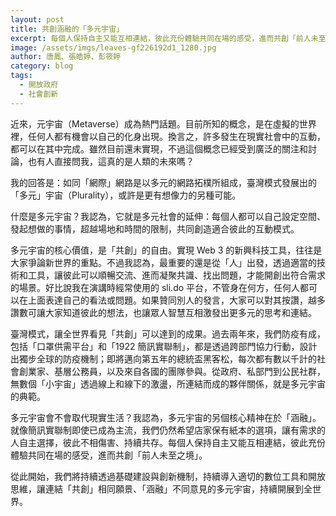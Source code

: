 ```yaml
---
layout: post
title: 共創涵融的「多元宇宙」
excerpt: 每個人保持自主又能互相連結，彼此充份體驗共同在場的感受，進而共創「前人未至之境」。
image: /assets/imgs/leaves-gf226192d1_1280.jpg
author: 唐鳳、張皓婷、彭筱婷
category: blog
tags: 
  - 開放政府
  - 社會創新
---
```


近來，元宇宙（Metaverse）成為熱門話題。目前所知的概念，是在虛擬的世界裡，任何人都有機會以自己的化身出現。換言之，許多發生在現實社會中的互動，都可以在其中完成。雖然目前還未實現，不過這個概念已經受到廣泛的關注和討論，也有人直接問我，這真的是人類的未來嗎？

我的回答是：如同「網際」網路是以多元的網路拓樸所組成，臺灣模式發展出的「多元」宇宙（Plurality），或許是更有想像力的另種可能。

什麼是多元宇宙？我認為，它就是多元社會的延伸：每個人都可以自己設定空間、發起想做的事情，超越場地和時間的限制，共同創造適合彼此的互動模式。

多元宇宙的核心價值，是「共創」的自由。實現 Web 3 的新興科技工具，往往是大家爭論新世界的重點。不過我認為，最重要的還是從「人」出發，透過適當的技術和工具，讓彼此可以順暢交流、進而凝聚共識、找出問題，才能開創出符合需求的場景。好比說我在演講時經常使用的 sli.do 平台，不管身在何方，任何人都可以在上面表達自己的看法或問題。如果贊同別人的發言，大家可以對其按讚，越多讚數可讓大家知道彼此的想法，也讓眾人智慧互相激發出更多元的思考和連結。

臺灣模式，讓全世界看見「共創」可以達到的成果。過去兩年來，我們防疫有成，包括「口罩供需平台」和「1922 簡訊實聯制」，都是透過跨部門協力行動，設計出獨步全球的防疫機制；即將邁向第五年的總統盃黑客松，每次都有數以千計的社會創業家、基層公務員，以及來自各國的團隊參與。從政府、私部門到公民社群，無數個「小宇宙」透過線上和線下的激盪，所連結而成的夥伴關係，就是多元宇宙的典範。

多元宇宙會不會取代現實生活？我認為，多元宇宙的另個核心精神在於「涵融」。就像簡訊實聯制即使已成為主流，我們仍然希望店家保有紙本的選項，讓有需求的人自主選擇，彼此不相傷害、持續共存。每個人保持自主又能互相連結，彼此充份體驗共同在場的感受，進而共創「前人未至之境」。

從此開始，我們將持續透過基礎建設與創新機制，持續導入適切的數位工具和開放思維，讓連結「共創」相同願景、「涵融」不同意見的多元宇宙，持續開展到全世界。
